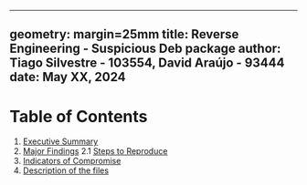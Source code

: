 <!--
 Copyright 2024 David Araújo
 
 Licensed under the Apache License, Version 2.0 (the "License");
 you may not use this file except in compliance with the License.
 You may obtain a copy of the License at
 
     https://www.apache.org/licenses/LICENSE-2.0
 
 Unless required by applicable law or agreed to in writing, software
 distributed under the License is distributed on an "AS IS" BASIS,
 WITHOUT WARRANTIES OR CONDITIONS OF ANY KIND, either express or implied.
 See the License for the specific language governing permissions and
 limitations under the License.
-->

---
geometry: margin=25mm
title: Reverse Engineering - Suspicious Deb package
author: Tiago Silvestre - 103554, David Araújo - 93444
date: May XX, 2024
---

# Table of Contents
1. [Executive Summary](#executive-summary)
2. [Major Findings](#major-findings)
2.1 [Steps to Reproduce](#steps-to-reproduce)
3. [Indicators of Compromise](#indicators-of-compromise)
4. [Description of the files](#description-of-the-files)